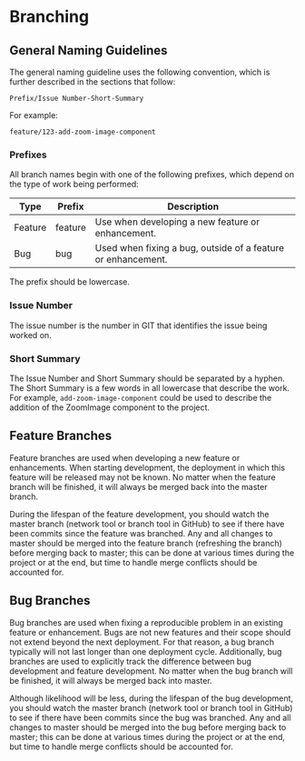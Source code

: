 # Branching

## General Naming Guidelines

The general naming guideline uses the following convention, which is further
described in the sections that follow:

`Prefix/Issue Number-Short-Summary`

For example:

`feature/123-add-zoom-image-component`

### Prefixes

All branch names begin with one of the following prefixes, which depend on the
type of work being performed:

| Type | Prefix | Description |
|---|---|---|
| Feature | feature | Use when developing a new feature or enhancement. |
| Bug | bug | Used when fixing a bug, outside of a feature or enhancement. |

The prefix should be lowercase.

### Issue Number

The issue number is the number in GIT that identifies the issue being worked on.

### Short Summary

The Issue Number and Short Summary should be separated by a hyphen. The Short
Summary is a few words in all lowercase that describe the work. For example,
`add-zoom-image-component` could be used to describe the addition of the
ZoomImage component to the project.

## Feature Branches

Feature branches are used when developing a new feature or enhancements. When
starting development, the deployment in which this feature will be released may
not be known. No matter when the feature branch will be finished, it will always
be merged back into the master branch.

During the lifespan of the feature development, you should watch the master
branch (network tool or branch tool in GitHub) to see if there have been commits
since the feature was branched. Any and all changes to master should be merged
into the feature branch (refreshing the branch) before merging back to master;
this can be done at various times during the project or at the end, but time to
handle merge conflicts should be accounted for.

## Bug Branches

Bug branches are used when fixing a reproducible problem in an existing feature
or enhancement. Bugs are not new features and their scope should not extend
beyond the next deployment. For that reason, a bug branch typically will not
last longer than one deployment cycle. Additionally, bug branches are used to
explicitly track the difference between bug development and feature development.
No matter when the bug branch will be finished, it will always be merged back
into master.

Although likelihood will be less, during the lifespan of the bug development,
you should watch the master branch (network tool or branch tool in GitHub)
to see if there have been commits since the bug was branched. Any and all
changes to master should be merged into the bug before merging back to master;
this can be done at various times during the project or at the end, but time to
handle merge conflicts should be accounted for.
